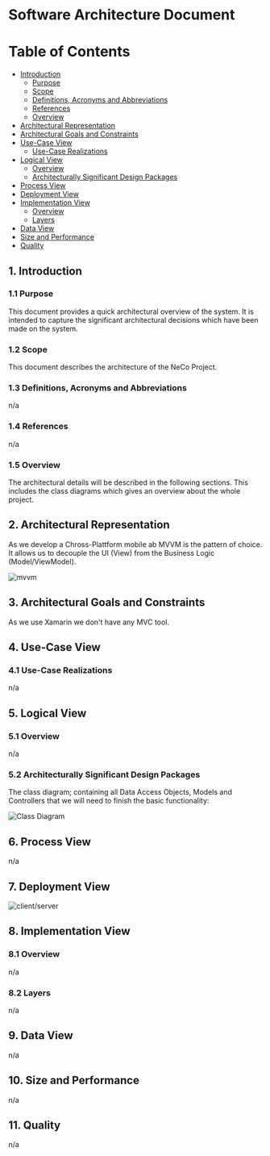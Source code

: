 # Software Architecture Document

# Table of Contents
- [Introduction](#1-introduction)
    - [Purpose](#11-purpose)
    - [Scope](#12-scope)
    - [Definitions, Acronyms and Abbreviations](#13-definitions-acronyms-and-abbreviations)
    - [References](#14-references)
    - [Overview](#15-overview)
- [Architectural Representation](#2-architectural-representation)
- [Architectural Goals and Constraints](#3-architectural-goals-and-constraints)
- [Use-Case View](#4-use-case-view)
    - [Use-Case Realizations](#41-use-case-realizations)
- [Logical View](#5-logical-view)
    - [Overview](#51-overview)
    - [Architecturally Significant Design Packages](#52-architecturally-significant-design-packages)
- [Process View](#6-process-view)
- [Deployment View](#7-deployment-view)
- [Implementation View](#8-implementation-view)
    - [Overview](#81-overview)
    - [Layers](#82-layers)
- [Data View](#9-data-view)
- [Size and Performance](#10-size-and-performance)
- [Quality](#11-quality)

## 1. Introduction
### 1.1 Purpose
This document provides a quick architectural overview of the system. It is intended to capture the significant architectural decisions which have been made on the system.

### 1.2 Scope
This document describes the architecture of the NeCo Project.

### 1.3 Definitions, Acronyms and Abbreviations
n/a
### 1.4 References
n/a
### 1.5 Overview
The architectural details will be described in the following sections. This includes the class diagrams which gives an overview about the whole project.
## 2. Architectural Representation
As we develop a Chross-Plattform mobile ab MVVM is the pattern of choice.
It allows us to decouple the UI (View) from the Business Logic (Model/ViewModel).

![mvvm]
## 3. Architectural Goals and Constraints
As we use Xamarin we don't have any MVC tool.
## 4. Use-Case View
### 4.1 Use-Case Realizations
n/a
## 5. Logical View
### 5.1 Overview
n/a
### 5.2 Architecturally Significant Design Packages
The class diagram; containing all Data Access Objects, Models and Controllers that we will need to finish the basic functionality:

![Class Diagram]

## 6. Process View
n/a
## 7. Deployment View
![client/server]
## 8. Implementation View
### 8.1 Overview
n/a
### 8.2 Layers
n/a
## 9. Data View
n/a
## 10. Size and Performance
n/a
## 11. Quality
n/a


[Class Diagram]: https://github.com/Haus4/NeCo/raw/develop/docs/img/ClassDiagram_mvvm.png "Class Diagram with MVVM"

[mvvm]: https://github.com/Haus4/NeCo/raw/develop/docs/img/mvvm.png "Model-View-Viewmodel"

[client/server]: https://github.com/Haus4/NeCo/raw/develop/docs/img/Client_Server_Architecture.jpg "Client-Server-Architecture"